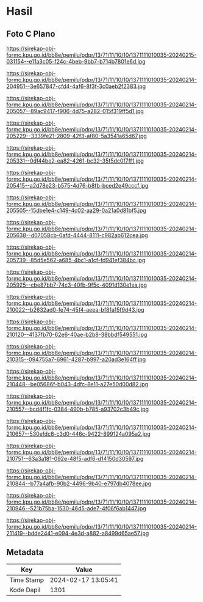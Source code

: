 # Hasil

## Foto C Plano

https://sirekap-obj-formc.kpu.go.id/bb8e/pemilu/pdpr/13/71/11/10/10/1371111010035-20240215-031154--e11a3c05-f24c-4beb-9bb7-b714b7801e6d.jpg

https://sirekap-obj-formc.kpu.go.id/bb8e/pemilu/pdpr/13/71/11/10/10/1371111010035-20240214-204951--3e657847-cfd4-4af6-8f3f-3c0aeb2f2383.jpg

https://sirekap-obj-formc.kpu.go.id/bb8e/pemilu/pdpr/13/71/11/10/10/1371111010035-20240214-205057--89ac9417-f906-4d75-a282-015f319ff5d1.jpg

https://sirekap-obj-formc.kpu.go.id/bb8e/pemilu/pdpr/13/71/11/10/10/1371111010035-20240214-205229--3339fe21-2809-42f3-af80-5a3541a65d67.jpg

https://sirekap-obj-formc.kpu.go.id/bb8e/pemilu/pdpr/13/71/11/10/10/1371111010035-20240214-205331--0df44be2-ea82-4261-bc32-35f5dc0f7ff1.jpg

https://sirekap-obj-formc.kpu.go.id/bb8e/pemilu/pdpr/13/71/11/10/10/1371111010035-20240214-205415--a2d78e23-b575-4d76-b8fb-bced2e49cccf.jpg

https://sirekap-obj-formc.kpu.go.id/bb8e/pemilu/pdpr/13/71/11/10/10/1371111010035-20240214-205505--15dbe1e4-c149-4c02-aa29-0a21a0d81bf5.jpg

https://sirekap-obj-formc.kpu.go.id/bb8e/pemilu/pdpr/13/71/11/10/10/1371111010035-20240214-205638--d07058cb-0afd-4444-8111-c982ab612cea.jpg

https://sirekap-obj-formc.kpu.go.id/bb8e/pemilu/pdpr/13/71/11/10/10/1371111010035-20240214-205739--85d5e562-a685-4bc1-a1cf-fd941ef384bc.jpg

https://sirekap-obj-formc.kpu.go.id/bb8e/pemilu/pdpr/13/71/11/10/10/1371111010035-20240214-205925--cbe87bb7-74c3-40fb-9f5c-4091d130e1ea.jpg

https://sirekap-obj-formc.kpu.go.id/bb8e/pemilu/pdpr/13/71/11/10/10/1371111010035-20240214-210022--b2632ad0-fe74-45f4-aeea-bf81a15f9d43.jpg

https://sirekap-obj-formc.kpu.go.id/bb8e/pemilu/pdpr/13/71/11/10/10/1371111010035-20240214-210120--4137fb70-62e6-40ae-b2b8-38bbdf549551.jpg

https://sirekap-obj-formc.kpu.go.id/bb8e/pemilu/pdpr/13/71/11/10/10/1371111010035-20240214-210315--094755a7-6961-4287-b997-a20ad3e164ff.jpg

https://sirekap-obj-formc.kpu.go.id/bb8e/pemilu/pdpr/13/71/11/10/10/1371111010035-20240214-210448--be05686f-b043-4dfc-8e11-a27e50d00d82.jpg

https://sirekap-obj-formc.kpu.go.id/bb8e/pemilu/pdpr/13/71/11/10/10/1371111010035-20240214-210557--bcd4f1fc-0384-490b-b785-a93702c3b49c.jpg

https://sirekap-obj-formc.kpu.go.id/bb8e/pemilu/pdpr/13/71/11/10/10/1371111010035-20240214-210657--530efdc8-c3d0-446c-9422-899124a095a2.jpg

https://sirekap-obj-formc.kpu.go.id/bb8e/pemilu/pdpr/13/71/11/10/10/1371111010035-20240214-210751--63a3a181-092e-48f5-adf6-d14150d30597.jpg

https://sirekap-obj-formc.kpu.go.id/bb8e/pemilu/pdpr/13/71/11/10/10/1371111010035-20240214-210844--b77a4afb-90b2-4496-9b40-e797db4078ee.jpg

https://sirekap-obj-formc.kpu.go.id/bb8e/pemilu/pdpr/13/71/11/10/10/1371111010035-20240214-210946--521b75ba-1530-46d5-ade7-4f06f6ab1447.jpg

https://sirekap-obj-formc.kpu.go.id/bb8e/pemilu/pdpr/13/71/11/10/10/1371111010035-20240214-211419--bdde2441-e094-4e3d-a882-a8499d65ae57.jpg


## Metadata

| Key        | Value               |
| ---------- | ------------------- |
| Time Stamp | 2024-02-17 13:05:41 |
| Kode Dapil | 1301                |




